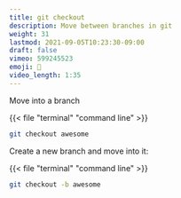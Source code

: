 ```yaml
---
title: git checkout
description: Move between branches in git
weight: 31
lastmod: 2021-09-05T10:23:30-09:00
draft: false
vimeo: 599245523
emoji: 👀
video_length: 1:35
---
```


Move into a branch

{{< file "terminal" "command line" >}}
```bash
git checkout awesome
```

Create a new branch and move into it:

{{< file "terminal" "command line" >}}
```bash
git checkout -b awesome
```